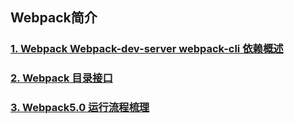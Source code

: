 ## Webpack简介

### [1. Webpack Webpack-dev-server webpack-cli 依赖概述](./Webpack相关概述.md)

### [2. Webpack 目录接口](./目录结构.md)

### [3. Webpack5.0 运行流程梳理](./运行流程.md)
